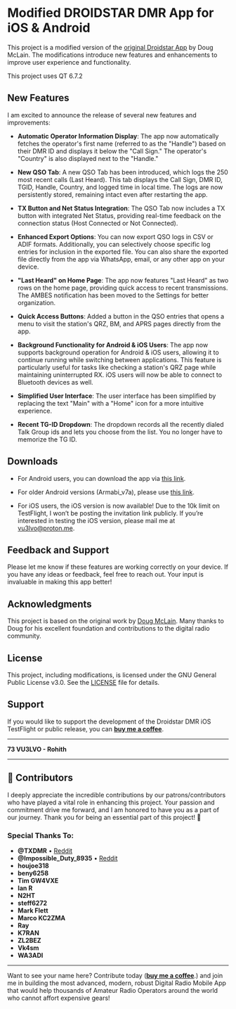 # Modified DROIDSTAR DMR App for iOS & Android

This project is a modified version of the [original Droidstar App](https://github.com/nostar/DroidStar) by Doug McLain. The modifications introduce new features and enhancements to improve user experience and functionality.

This project uses QT 6.7.2

## New Features

I am excited to announce the release of several new features and improvements:

- **Automatic Operator Information Display**: The app now automatically fetches the operator's first name (referred to as the "Handle") based on their DMR ID and displays it below the "Call Sign." The operator's "Country" is also displayed next to the "Handle."

- **New QSO Tab**: A new QSO Tab has been introduced, which logs the 250 most recent calls (Last Heard). This tab displays the Call Sign, DMR ID, TGID, Handle, Country, and logged time in local time. The logs are now persistently stored, remaining intact even after restarting the app.

- **TX Button and Net Status Integration**: The QSO Tab now includes a TX button with integrated Net Status, providing real-time feedback on the connection status (Host Connected or Not Connected).

- **Enhanced Export Options**: You can now export QSO logs in CSV or ADIF formats. Additionally, you can selectively choose specific log entries for inclusion in the exported file. You can also share the exported file directly from the app via WhatsApp, email, or any other app on your device.

- **"Last Heard" on Home Page**: The app now features "Last Heard" as two rows on the home page, providing quick access to recent transmissions. The AMBES notification has been moved to the Settings for better organization.

- **Quick Access Buttons**: Added a button in the QSO entries that opens a menu to visit the station's QRZ, BM, and APRS pages directly from the app.

- **Background Functionality for Android & iOS Users**: The app now supports background operation for Android & iOS users, allowing it to continue running while switching between applications. This feature is particularly useful for tasks like checking a station's QRZ page while maintaining uninterrupted RX. iOS users will now be able to connect to Bluetooth devices as well.

- **Simplified User Interface**: The user interface has been simplified by replacing the text "Main" with a "Home" icon for a more intuitive experience.

- **Recent TG-ID Dropdown**: The dropdown records all the recently dialed Talk Group ids and lets you choose from the list. You no longer have to memorize the TG ID.

  
## Downloads

- For Android users, you can download the app via [this link](https://inz.to/droidstar-vu3lvo).
- For older Android versions (Armabi_v7a), please use [this link](https://inz.to/droidstar-vu3lvo).

- For iOS users, the iOS version is now available! Due to the 10k limit on TestFlight, I won’t be posting the invitation link publicly. If you’re interested in testing the iOS version, please mail me at vu3lvo@proton.me.

## Feedback and Support

Please let me know if these features are working correctly on your device. If you have any ideas or feedback, feel free to reach out. Your input is invaluable in making this app better!

## Acknowledgments

This project is based on the original work by [Doug McLain](https://github.com/nostar/). Many thanks to Doug for his excellent foundation and contributions to the digital radio community.

## License

This project, including modifications, is licensed under the GNU General Public License v3.0. See the [LICENSE](LICENSE) file for details.

## Support

If you would like to support the development of the Droidstar DMR iOS TestFlight or public release, you can **[buy me a coffee](https://buymeacoffee.com/rohithz)**.

---

**73 VU3LVO - Rohith**

---

## 🌟 Contributors

I deeply appreciate the incredible contributions by our patrons/contributors who have played a vital role in enhancing this project. Your passion and commitment drive me forward, and I am honored to have you as a part of our journey. Thank you for being an essential part of this project! 🚀

### Special Thanks To:

- **@TXDMR** • [Reddit](https://www.reddit.com/user/TXDMR)
- **@Impossible_Duty_8935** • [Reddit](https://www.reddit.com/user/Impossible_Duty_8935)
- **houjoe318**
- **beny6258**
- **Tim GW4VXE**
- **Ian R**
- **N2HT**
- **steff6272**
- **Mark Flett**
- **Marco KC2ZMA**
- **Ray**
- **K7RAN**
- **ZL2BEZ**
- **Vk4sm**
- **WA3ADI**

---

Want to see your name here? Contribute today (**[buy me a coffee](https://buymeacoffee.com/rohithz)**.) and join me in building the most advanced, modern, robust Digital Radio Mobile App that would help thousands of Amateur Radio Operators around the world who cannot affort expensive gears!

